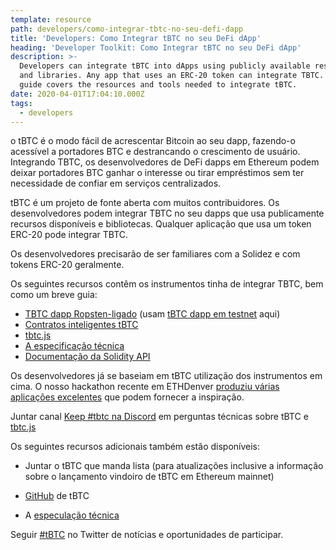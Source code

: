 ```yaml
---
template: resource
path: developers/como-integrar-tbtc-no-seu-defi-dapp
title: 'Developers: Como Integrar tBTC no seu DeFi dApp'
heading: 'Developer Toolkit: Como Integrar tBTC no seu DeFi dApp'
description: >-
  Developers can integrate tBTC into dApps using publicly available resources
  and libraries. Any app that uses an ERC-20 token can integrate TBTC. This
  guide covers the resources and tools needed to integrate tBTC.
date: 2020-04-01T17:04:10.000Z
tags:
  - developers
---
```

o tBTC é o modo fácil de acrescentar Bitcoin ao seu dapp, fazendo-o acessível a portadores BTC e destrancando o crescimento de usuário. Integrando TBTC, os desenvolvedores de DeFi dapps em Ethereum podem deixar portadores BTC ganhar o interesse ou tirar empréstimos sem ter necessidade de confiar em serviços centralizados.

tBTC é um projeto de fonte aberta com muitos contribuidores. Os desenvolvedores podem integrar TBTC no seu dapps que usa publicamente recursos disponíveis e bibliotecas. Qualquer aplicação que usa um token ERC-20 pode integrar TBTC.

Os desenvolvedores precisarão de ser familiares com a Solidez e com tokens ERC-20 geralmente.

Os seguintes recursos contêm os instrumentos tinha de integrar TBTC, bem como um breve guia:

- [TBTC dapp Ropsten-ligado](https://github.com/keep-network/tbtc-dapp) (usam [tBTC dapp em testnet](https://dapp.test.tbtc.network/) aqui)
- [Contratos inteligentes tBTC](https://github.com/keep-network/tbtc)
- [tbtc.js](https://github.com/keep-network/tbtc.js)
- [A especificação técnica](http://docs.keep.network/tbtc/)
- [Documentação da Solidity API](http://docs.keep.network/tbtc/solidity/)

Os desenvolvedores já se baseiam em tBTC utilização dos instrumentos em cima. O nosso hackathon recente em ETHDenver [produziu várias aplicações excelentes](https://blog.keep.network/bitcoin-earn-wins-ethdenver-tbtc-hackathon-prize-5233ce805468) que podem fornecer a inspiração.

Juntar canal [Keep #tbtc na Discord]( https://chat.tbtc.network) em perguntas técnicas sobre tBTC e [tbtc.js](https://tbtc.network/news/2020-02-14-announcing-tbtc-js)

Os seguintes recursos adicionais também estão disponíveis:

- Juntar o tBTC que manda lista (para atualizações inclusive a informação sobre o lançamento vindoiro de tBTC em Ethereum mainnet)

- [GitHub](https://github.com/keep-network/tbtc) de tBTC
- A [especulação técnica](http://docs.keep.network/tbtc/index.pdf)

Seguir [#tBTC](https://twitter.com/hashtag/tBTC) no Twitter de notícias e oportunidades de participar.
